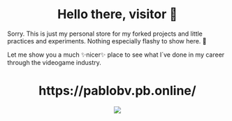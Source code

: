 

<div align="center">
<h1 align="center"> Hello there, visitor 👋</h1>
</div>

Sorry. This is just my personal store for my forked projects and little practices and experiments. Nothing especially flashy to show here. 🤔

Let me show you a much ✨nicer✨ place to see what I´ve done in my career through the videogame industry.

<div align="center">
<h1 align="center">https://pablobv.pb.online/</h1>

<img src="https://media.istockphoto.com/id/1388979664/vector/abstract-neon-style-blue-wide-banner-design-background-abstract-3d-banner-design-with-dark.jpg?s=170667a&w=0&k=20&c=SVM4XJcMIORfLoGhKxjVqM765zMacTFbWgEBxkriPUI=">
</div>
<!--
**PabloBerVil/PabloBerVil** is a ✨ _special_ ✨ repository because its `README.md` (this file) appears on your GitHub profile.

Here are some ideas to get you started:

- 🔭 I’m currently working on ...
- 🌱 I’m currently learning ...
- 👯 I’m looking to collaborate on ...
- 🤔 I’m looking for help with ...
- 💬 Ask me about ...
- 📫 How to reach me: ...
- 😄 Pronouns: ...
- ⚡ Fun fact: ...
-->
